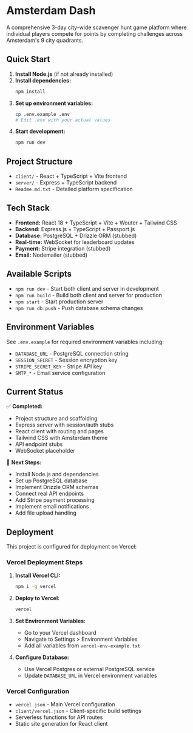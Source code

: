 # Amsterdam Dash

A comprehensive 3-day city-wide scavenger hunt game platform where individual players compete for points by completing challenges across Amsterdam's 9 city quadrants.

## Quick Start

1. **Install Node.js** (if not already installed)
2. **Install dependencies:**
   ```bash
   npm install
   ```
3. **Set up environment variables:**
   ```bash
   cp .env.example .env
   # Edit .env with your actual values
   ```
4. **Start development:**
   ```bash
   npm run dev
   ```

## Project Structure

- `client/` - React + TypeScript + Vite frontend
- `server/` - Express + TypeScript backend
- `Readme.md.txt` - Detailed platform specification

## Tech Stack

- **Frontend:** React 18 + TypeScript + Vite + Wouter + Tailwind CSS
- **Backend:** Express.js + TypeScript + Passport.js
- **Database:** PostgreSQL + Drizzle ORM (stubbed)
- **Real-time:** WebSocket for leaderboard updates
- **Payment:** Stripe integration (stubbed)
- **Email:** Nodemailer (stubbed)

## Available Scripts

- `npm run dev` - Start both client and server in development
- `npm run build` - Build both client and server for production
- `npm start` - Start production server
- `npm run db:push` - Push database schema changes

## Environment Variables

See `.env.example` for required environment variables including:
- `DATABASE_URL` - PostgreSQL connection string
- `SESSION_SECRET` - Session encryption key
- `STRIPE_SECRET_KEY` - Stripe API key
- `SMTP_*` - Email service configuration

## Current Status

✅ **Completed:**
- Project structure and scaffolding
- Express server with session/auth stubs
- React client with routing and pages
- Tailwind CSS with Amsterdam theme
- API endpoint stubs
- WebSocket placeholder

🚧 **Next Steps:**
- Install Node.js and dependencies
- Set up PostgreSQL database
- Implement Drizzle ORM schemas
- Connect real API endpoints
- Add Stripe payment processing
- Implement email notifications
- Add file upload handling

## Deployment

This project is configured for deployment on Vercel:

### Vercel Deployment Steps

1. **Install Vercel CLI:**
   ```bash
   npm i -g vercel
   ```

2. **Deploy to Vercel:**
   ```bash
   vercel
   ```

3. **Set Environment Variables:**
   - Go to your Vercel dashboard
   - Navigate to Settings > Environment Variables
   - Add all variables from `vercel-env-example.txt`

4. **Configure Database:**
   - Use Vercel Postgres or external PostgreSQL service
   - Update `DATABASE_URL` in Vercel environment variables

### Vercel Configuration

- `vercel.json` - Main Vercel configuration
- `client/vercel.json` - Client-specific build settings
- Serverless functions for API routes
- Static site generation for React client
